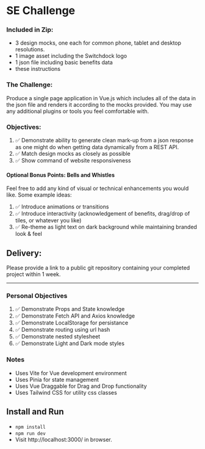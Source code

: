 # SE Challenge

### Included in Zip:
- 3 design mocks, one each for common phone, tablet and desktop resolutions.
- 1 image asset including the Switchdock logo
- 1 json file including basic benefits data
- these instructions

### The Challenge:
Produce a single page application in Vue.js which includes all of the data in the json file and renders it according to the mocks provided. You may use any additional plugins or tools you feel comfortable with.

### Objectives:
1. ✅ Demonstrate ability to generate clean mark-up from a json response as one might do when getting data dynamically from a REST API.
2. ✅ Match design mocks as closely as possible
3. ✅ Show command of website responsiveness

#### Optional Bonus Points: Bells and Whistles
Feel free to add any kind of visual or technical enhancements you would like.
Some example ideas:
1. ✅ Introduce animations or transitions
2. ✅ Introduce interactivity (acknowledgement of benefits, drag/drop of tiles, or whatever you like)
3. ✅ Re-theme as light text on dark background while maintaining branded look & feel

## Delivery:
Please provide a link to a public git repository containing your completed project within 1 week. 

---

### Personal Objectives
1. ✅ Demonstrate Props and State knowledge
2. ✅ Demonstrate Fetch API and Axios knowledge
3. ✅ Demonstrate LocalStorage for persistance
4. ✅ Demonstrate routing using url hash
5. ✅ Demonstrate nested stylesheet
6. ✅ Demonstrate Light and Dark mode styles

### Notes
- Uses Vite for Vue development environment
- Uses Pinia for state management
- Uses Vue Draggable for Drag and Drop functionality
- Uses Tailwind CSS for utility css classes

## Install and Run
- `npm install`
- `npm run dev`
- Visit http://localhost:3000/ in browser.